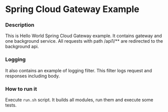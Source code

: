 Spring Cloud Gateway Example
===============================

### Description
This is Hello World Spring Cloud Gateway example. It contains
gateway and one background service. All requests with path
/api1/** are redirected to the background api.

### Logging
It also contains an example of logging filter. This filter logs
request and responses including body.

### How to run it
Execute `run.sh` script. It builds all modules, run them and
execute some tests.
